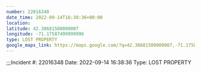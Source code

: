 ```yaml
---
number: 22016348
date_time: 2022-09-14T16:38:36+00:00
location: 
latitude: 42.38681500000007
longitude: -71.17587499999996
type: LOST PROPERTY
google_maps_link: https://maps.google.com/?q=42.38681500000007,-71.17587499999996
---
```


;;;Incident #: 22016348  Date: 2022-09-14 16:38:36   Type: LOST PROPERTY
